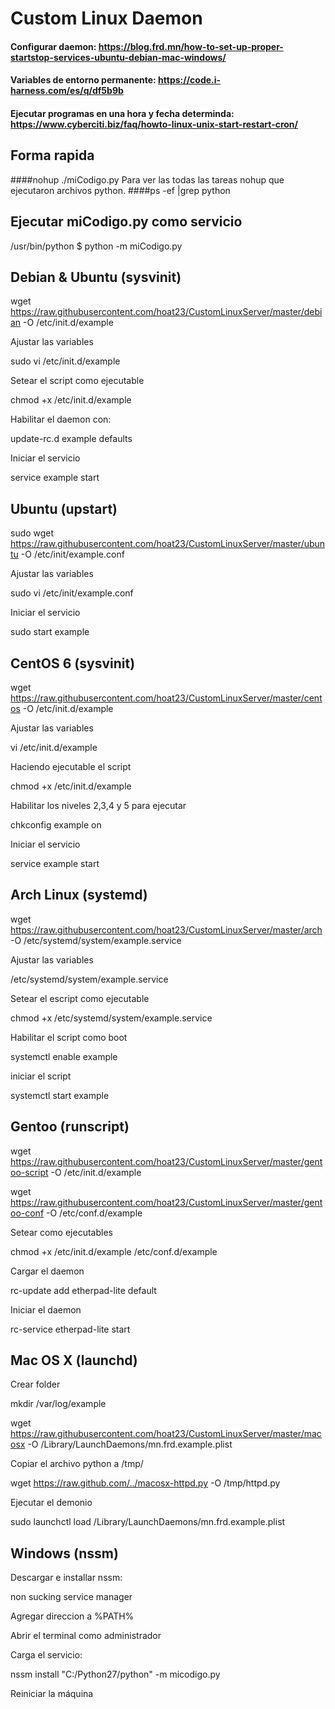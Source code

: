 # Custom Linux Daemon
#### Configurar daemon: https://blog.frd.mn/how-to-set-up-proper-startstop-services-ubuntu-debian-mac-windows/
#### Variables de entorno permanente: https://code.i-harness.com/es/q/df5b9b
#### Ejecutar programas en una hora y fecha determinda: https://www.cyberciti.biz/faq/howto-linux-unix-start-restart-cron/
## Forma rapida

####nohup ./miCodigo.py
Para ver las todas las tareas nohup que ejecutaron archivos python.
####ps -ef |grep python

## Ejecutar miCodigo.py como servicio
/usr/bin/python
$ python -m miCodigo.py

## Debian & Ubuntu (sysvinit)

wget https://raw.githubusercontent.com/hoat23/CustomLinuxServer/master/debian -O /etc/init.d/example

Ajustar las variables

sudo vi /etc/init.d/example

Setear el script como ejecutable

chmod +x /etc/init.d/example

Habilitar el daemon con:

update-rc.d example defaults

Iniciar el servicio

service example start

## Ubuntu (upstart)

sudo wget https://raw.githubusercontent.com/hoat23/CustomLinuxServer/master/ubuntu -O /etc/init/example.conf

Ajustar las variables

sudo vi /etc/init/example.conf

Iniciar el servicio

sudo start example

## CentOS 6 (sysvinit)

wget https://raw.githubusercontent.com/hoat23/CustomLinuxServer/master/centos -O /etc/init.d/example

Ajustar las variables

vi /etc/init.d/example

Haciendo ejecutable el script

chmod +x /etc/init.d/example

Habilitar los niveles 2,3,4 y 5 para ejecutar

chkconfig example on

Iniciar el servicio

service example start

## Arch Linux (systemd)

wget https://raw.githubusercontent.com/hoat23/CustomLinuxServer/master/arch -O /etc/systemd/system/example.service

Ajustar las variables

/etc/systemd/system/example.service

Setear el escript como ejecutable

chmod +x /etc/systemd/system/example.service

Habilitar el script como boot

systemctl enable example

iniciar el script

systemctl start example

## Gentoo (runscript)

wget https://raw.githubusercontent.com/hoat23/CustomLinuxServer/master/gentoo-script -O /etc/init.d/example

wget https://raw.githubusercontent.com/hoat23/CustomLinuxServer/master/gentoo-conf -O /etc/conf.d/example

Setear como ejecutables

chmod +x /etc/init.d/example /etc/conf.d/example

Cargar el daemon

rc-update add etherpad-lite default

Iniciar el daemon

rc-service etherpad-lite start

## Mac OS X (launchd)

Crear folder

mkdir /var/log/example

wget https://raw.githubusercontent.com/hoat23/CustomLinuxServer/master/macosx -O /Library/LaunchDaemons/mn.frd.example.plist

Copiar el archivo python a /tmp/

wget https://raw.github.com/../macosx-httpd.py -O /tmp/httpd.py

Ejecutar el demonio

sudo launchctl load /Library/LaunchDaemons/mn.frd.example.plist

## Windows (nssm)

Descargar e installar nssm:

non sucking service manager

Agregar direccion a %PATH%

Abrir el terminal como administrador

Carga el servicio:

nssm install "C:/Python27/python" -m micodigo.py

Reiniciar la máquina



